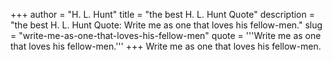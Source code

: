 +++
author = "H. L. Hunt"
title = "the best H. L. Hunt Quote"
description = "the best H. L. Hunt Quote: Write me as one that loves his fellow-men."
slug = "write-me-as-one-that-loves-his-fellow-men"
quote = '''Write me as one that loves his fellow-men.'''
+++
Write me as one that loves his fellow-men.
